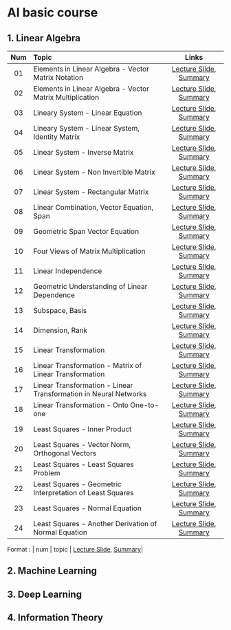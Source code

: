 # AI basic course


## 1. Linear Algebra
|Num|Topic|Links|
|:-:|:-|:-:|
| 01 | Elements in Linear Algebra - Vector Matrix Notation | [Lecture Slide](https://github.com/Jasonlee1995/AI_basic/blob/main/1.%20Linear%20Algebra/Lecture%20Slides/01.%20Elements%20in%20linear%20algebra%20-%20Vector%20Matrix%20Notation.pdf), [Summary](https://velog.io/@jasonlee1995/Linear-Algebra-Vector-Matrix-Notation)|
| 02 | Elements in Linear Algebra - Vector Matrix Multiplication | [Lecture Slide](https://github.com/Jasonlee1995/AI_basic/blob/main/1.%20Linear%20Algebra/Lecture%20Slides/02.%20Elements%20in%20linear%20algebra%20-%20Vector%20Matrix%20Multiplication.pdf), [Summary](https://velog.io/@jasonlee1995/Linear-Algebra-Vector-Matrix-Multiplication)|
| 03 | Lineary System - Linear Equation | [Lecture Slide](https://github.com/Jasonlee1995/AI_basic/blob/main/1.%20Linear%20Algebra/Lecture%20Slides/03.%20Linear%20system%20-%20Linear%20Equation.pdf), [Summary](https://velog.io/@jasonlee1995/Linear-Algebra-Linear-Equation)|
| 04 | Lineary System - Linear System, Identity Matrix | [Lecture Slide](https://github.com/Jasonlee1995/AI_basic/blob/main/1.%20Linear%20Algebra/Lecture%20Slides/04.%20Linear%20system%20-%20Linear%20System%2C%20Identity%20Matrix.pdf), [Summary](https://velog.io/@jasonlee1995/Linear-Algebra-Linear-System-Identity-Matrix)|
| 05 | Linear System - Inverse Matrix | [Lecture Slide](https://github.com/Jasonlee1995/AI_basic/blob/main/1.%20Linear%20Algebra/Lecture%20Slides/05.%20Linear%20system%20-%20Inverse%20Matrix.pdf), [Summary](https://velog.io/@jasonlee1995/Linear-Algebra-Inverse-Matrix)|
| 06 | Linear System - Non Invertible Matrix | [Lecture Slide](https://github.com/Jasonlee1995/AI_basic/blob/main/1.%20Linear%20Algebra/Lecture%20Slides/06.%20Linear%20system%20-%20Non%20Invertible%20Matrix.pdf), [Summary](https://velog.io/@jasonlee1995/Linear-Algebra-Non-Invertible-Matrix)|
| 07 | Linear System - Rectangular Matrix | [Lecture Slide](https://github.com/Jasonlee1995/AI_basic/blob/main/1.%20Linear%20Algebra/Lecture%20Slides/07.%20Linear%20system%20-%20Rectangular%20Matrix.pdf), [Summary](https://velog.io/@jasonlee1995/Linear-Algebra-Rectangular-Matrix)|
| 08 | Linear Combination, Vector Equation, Span | [Lecture Slide](https://github.com/Jasonlee1995/AI_basic/blob/main/1.%20Linear%20Algebra/Lecture%20Slides/08.%20Linear%20Combination%2C%20Vector%20Equation%2C%20Span.pdf), [Summary](https://velog.io/@jasonlee1995/Linear-Algebra-Linear-Combination-Vector-Equation-Span)|
| 09 | Geometric Span Vector Equation | [Lecture Slide](https://github.com/Jasonlee1995/AI_basic/blob/main/1.%20Linear%20Algebra/Lecture%20Slides/09.%20Geometric%20Span%20Vector%20Equation.pdf), [Summary](https://velog.io/@jasonlee1995/Linear-Algebra-Geometric-Span-Vector-Equation)|
| 10 | Four Views of Matrix Multiplication | [Lecture Slide](https://github.com/Jasonlee1995/AI_basic/blob/main/1.%20Linear%20Algebra/Lecture%20Slides/10.%20Four%20Views%20of%20Matrix%20Multiplication.pdf), [Summary](https://velog.io/@jasonlee1995/Linear-Algebra-Four-Views-of-Matrix-Multiplication)|
| 11 | Linear Independence | [Lecture Slide](https://github.com/Jasonlee1995/AI_basic/blob/main/1.%20Linear%20Algebra/Lecture%20Slides/11.%20Linear%20Independence.pdf), [Summary](https://velog.io/@jasonlee1995/Linear-Algebra-Linear-Independence)|
| 12 | Geometric Understanding of Linear Dependence | [Lecture Slide](https://github.com/Jasonlee1995/AI_basic/blob/main/1.%20Linear%20Algebra/Lecture%20Slides/12.%20Geometric%20Understanding%20of%20Linear%20Dependence.pdf), [Summary](https://velog.io/@jasonlee1995/Linear-Algebra-Geometric-Understanding-of-Linear-Dependence)|
| 13 | Subspace, Basis | [Lecture Slide](https://github.com/Jasonlee1995/AI_basic/blob/main/1.%20Linear%20Algebra/Lecture%20Slides/13.%20Subspace%2C%20Basis.pdf), [Summary](https://velog.io/@jasonlee1995/Linear-Algebra-Subspace-Basis)|
| 14 | Dimension, Rank | [Lecture Slide](https://github.com/Jasonlee1995/AI_basic/blob/main/1.%20Linear%20Algebra/Lecture%20Slides/14.%20Dimension%2C%20Rank.pdf), [Summary](https://velog.io/@jasonlee1995/Linear-Algebra-Dimension-Rank)|
| 15 | Linear Transformation | [Lecture Slide](https://github.com/Jasonlee1995/AI_basic/blob/main/1.%20Linear%20Algebra/Lecture%20Slides/15.%20Linear%20Transformation.pdf), [Summary](https://velog.io/@jasonlee1995/Linear-Algebra-Linear-Transformation)|
| 16 | Linear Transformation - Matrix of Linear Transformation | [Lecture Slide](https://github.com/Jasonlee1995/AI_basic/blob/main/1.%20Linear%20Algebra/Lecture%20Slides/16.%20Linear%20Transformation%20-%20Matrix%20of%20Linear%20Transformation.pdf), [Summary](https://velog.io/@jasonlee1995/Linear-Algebra-Matrix-of-Linear-Transformation)|
| 17 | Linear Transformation - Linear Transformation in Neural Networks | [Lecture Slide](https://github.com/Jasonlee1995/AI_basic/blob/main/1.%20Linear%20Algebra/Lecture%20Slides/17.%20Linear%20Transformation%20-%20Linear%20Transformation%20in%20Neural%20Networks.pdf), [Summary](https://velog.io/@jasonlee1995/Linear-Algebra-Linear-Transformation-in-Neural-Networks)|
| 18 | Linear Transformation - Onto One-to-one | [Lecture Slide](https://github.com/Jasonlee1995/AI_basic/blob/main/1.%20Linear%20Algebra/Lecture%20Slides/18.%20Linear%20Transformation%20-%20Onto%20One-to-one.pdf), [Summary](https://velog.io/@jasonlee1995/Linear-Algebra-Onto-One-to-one)|
| 19 | Least Squares - Inner Product | [Lecture Slide](https://github.com/Jasonlee1995/AI_basic/blob/main/1.%20Linear%20Algebra/Lecture%20Slides/19.%20Least%20Squares%20-%20Inner%20Product.pdf), [Summary](https://velog.io/@jasonlee1995/Linear-Algebra-Inner-Product)|
| 20 | Least Squares - Vector Norm, Orthogonal Vectors | [Lecture Slide](https://github.com/Jasonlee1995/AI_basic/blob/main/1.%20Linear%20Algebra/Lecture%20Slides/20.%20Least%20Squares%20-%20Vector%20Norm%2C%20Orthogonal%20Vectors.pdf), [Summary](https://velog.io/@jasonlee1995/Linear-Algebra-Vector-Norm-Orthogonal-Vectors)|
| 21 | Least Squares - Least Squares Problem | [Lecture Slide](https://github.com/Jasonlee1995/AI_basic/blob/main/1.%20Linear%20Algebra/Lecture%20Slides/21.%20Least%20Squares%20-%20Least%20Squares%20Problem.pdf), [Summary](https://velog.io/@jasonlee1995/Linear-Algebra-Least-Squares-Problem)|
| 22 | Least Squares - Geometric Interpretation of Least Squares | [Lecture Slide](https://github.com/Jasonlee1995/AI_basic/blob/main/1.%20Linear%20Algebra/Lecture%20Slides/22.%20Least%20Squares%20-%20Geometric%20Interpretation%20of%20Least%20Squares.pdf), [Summary](https://velog.io/@jasonlee1995/Linear-Algebra-Geometric-Interpretation-of-Least-Squares)|
| 23 | Least Squares - Normal Equation | [Lecture Slide](https://github.com/Jasonlee1995/AI_basic/blob/main/1.%20Linear%20Algebra/Lecture%20Slides/23.%20Least%20Squares%20-%20Normal%20Equation.pdf), [Summary](https://velog.io/@jasonlee1995/Linear-Algebra-Normal-Equation)|
| 24 | Least Squares - Another Derivation of Normal Equation | [Lecture Slide](https://github.com/Jasonlee1995/AI_basic/blob/main/1.%20Linear%20Algebra/Lecture%20Slides/24.%20Least%20Squares%20-%20Another%20Derivation%20of%20Normal%20Equation.pdf), [Summary](https://velog.io/@jasonlee1995/Linear-Algebra-Another-Derivation-of-Normal-Equation)|



Format : | num | topic | [Lecture Slide](), [Summary]()|


## 2. Machine Learning


## 3. Deep Learning


## 4. Information Theory